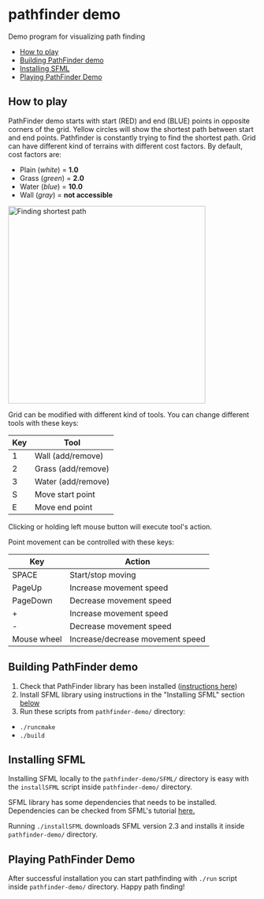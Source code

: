 # pathfinder demo
Demo program for visualizing path finding

* <a href="#how-to-play">How to play</a>
* <a href="#building-pathfinder-demo">Building PathFinder demo</a>
* <a href="#installing-sfml">Installing SFML</a>
* <a href="#playing-pathfinder-demo">Playing PathFinder Demo</a>

## How to play

PathFinder demo starts with start (RED) and end (BLUE) points in opposite corners of the grid. 
Yellow circles will show the shortest path between start and end points. 
Pathfinder is constantly trying to find the shortest path. Grid can have different kind of terrains with
different cost factors. By default, cost factors are:

- Plain (*white*) = **1.0**
- Grass (*green*) = **2.0**
- Water (*blue*) = **10.0**
- Wall (*gray*) = **not accessible**

<img src="https://github.com/valtteripyyhtia/pathfinder/blob/master/dokumentit/images/pathfinder-basic-01.png?raw=true" alt="Finding shortest path" width="400px" />

Grid can be modified with different kind of tools.
You can change different tools with these keys:

Key   | Tool
------| -----------------
1     | Wall (add/remove)
2     | Grass (add/remove)
3     | Water (add/remove)
S     | Move start point
E     | Move end point

Clicking or holding left mouse button will execute tool's action.

Point movement can be controlled with these keys:

Key         | Action
------------| -------------------
SPACE       | Start/stop moving
PageUp      | Increase movement speed
PageDown    | Decrease movement speed
+           | Increase movement speed
-           | Decrease movement speed
Mouse wheel | Increase/decrease movement speed

## Building PathFinder demo

1. Check that PathFinder library has been installed (<a href="https://github.com/valtteripyyhtia/pathfinder#installing-pathfinder-library">instructions here</a>)
2. Install SFML library using instructions in the "Installing SFML" section <a href="#installing-sfml">below</a>
3. Run these scripts from <code>pathfinder-demo/</code> directory:
  - <code>./runcmake</code>
  - <code>./build</code>

## Installing SFML

Installing SFML locally to the <code>pathfinder-demo/SFML/</code> directory is easy with the <code>installSFML</code> script inside <code>pathfinder-demo/</code> directory.

SFML library has some dependencies that needs to be installed. Dependencies can be checked from SFML's tutorial <a href="http://www.sfml-dev.org/tutorials/2.3/compile-with-cmake.php#installing-dependencies">here.</a>

Running <code>./installSFML</code> downloads SFML version 2.3 and installs it inside <code>pathfinder-demo/</code> directory.

## Playing PathFinder Demo

After successful installation you can start pathfinding with <code>./run</code> script inside <code>pathfinder-demo/</code> directory. Happy path finding!
